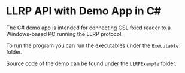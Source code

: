 # LLRP API with Demo App in C#

The C# demo app is intended for connecting CSL fxied reader to a Windows-based PC running the LLRP protocol.

To run the program you can run the executables under the ```Executable``` folder.

Source code of the demo can be found under the ```LLRPExample``` folder.

